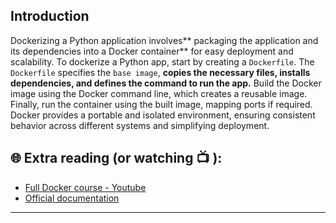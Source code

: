 ## Introduction
Dockerizing a Python application involves** packaging the application and its dependencies into a Docker container** for easy deployment and scalability. To dockerize a Python app, start by creating a `Dockerfile`. The `Dockerfile` specifies the `base image`, **copies the necessary files, installs dependencies, and defines the command to run the app.** Build the Docker image using the Docker command line, which creates a reusable image. Finally, run the container using the built image, mapping ports if required. Docker provides a portable and isolated environment, ensuring consistent behavior across different systems and simplifying deployment.



## 🌐  Extra reading (or watching 📺 ):

* [Full Docker course - Youtube](https://www.youtube.com/watch?v=pTFZFxd4hOI)
* [Official documentation](https://docs.docker.com/)
***
